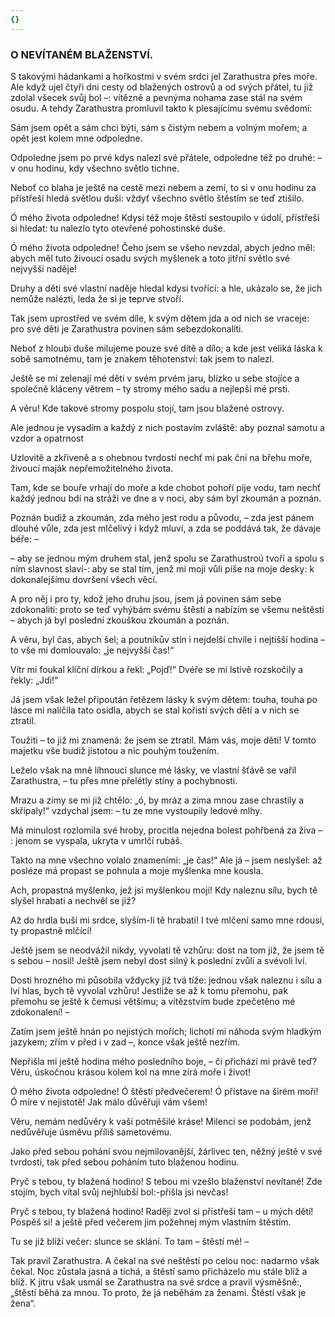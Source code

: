 ```yaml
---
{}
---
```


### O NEVÍTANÉM BLAŽENSTVÍ.

S takovými hádankami a hořkostmi v svém srdci jel Zarathustra přes moře. Ale když ujel čtyři dni cesty od blažených ostrovů a od svých přátel, tu již zdolal všecek svůj bol –: vítězně a pevnýma nohama zase stál na svém osudu. A tehdy Zarathustra promluvil takto k plesajícímu svému svědomí:

  

Sám jsem opět a sám chci býti, sám s čistým nebem a volným mořem; a opět jest kolem mne odpoledne. 

Odpoledne jsem po prvé kdys nalezl své přátele, odpoledne též po druhé: – v onu hodinu, kdy všechno světlo tichne. 

Neboť co blaha je ještě na cestě mezi nebem a zemí, to si v onu hodinu za přístřeší hledá světlou duši: vždyť všechno světlo štěstím se teď ztišilo. 

Ó mého života odpoledne! Kdysi též moje štěstí sestoupilo v údolí, přístřeší si hledat: tu nalezlo tyto otevřené pohostinské duše. 

Ó mého života odpoledne! Čeho jsem se všeho nevzdal, abych jedno měl: abych měl tuto živoucí osadu svých myšlenek a toto jitřní světlo své nejvyšší naděje! 

Druhy a děti své vlastní naděje hledal kdysi tvořící: a hle, ukázalo se, že jich nemůže nalézti, leda že si je teprve stvoří. 

Tak jsem uprostřed ve svém díle, k svým dětem jda a od nich se vraceje: pro své děti je Zarathustra povinen sám sebezdokonaliti.

Neboť z hloubi duše milujeme pouze své dítě a dílo; a kde jest veliká láska k sobě samotnému, tam je znakem těhotenství: tak jsem to nalezl.

Ještě se mi zelenají mé děti v svém prvém jaru, blízko u sebe stojíce a společně kláceny větrem – ty stromy mého sadu a nejlepší mé prsti.

A věru! Kde takové stromy pospolu stojí, tam jsou blažené ostrovy.

Ale jednou je vysadím a každý z nich postavím zvláště: aby poznal samotu a vzdor a opatrnost

Uzlovitě a zkřiveně a s ohebnou tvrdostí nechť mi pak ční na břehu moře, živoucí maják nepřemožitelného života.

Tam, kde se bouře vrhají do moře a kde chobot pohoří pije vodu, tam nechť každý jednou bdí na stráži ve dne a v noci, aby sám byl zkoumán a poznán.

Poznán budiž a zkoumán, zda mého jest rodu a původu, – zda jest pánem dlouhé vůle, zda jest mlčelivý i když mluví, a zda se poddává tak, že dávaje béře: –

– aby se jednou mým druhem stal, jenž spolu se Zarathustroú tvoří a spolu s ním slavnost slaví-: aby se stal tím, jenž mi moji vůli píše na moje desky: k dokonalejšímu dovršení všech věcí.

A pro něj i pro ty, kdož jeho druhu jsou, jsem já povinen sám sebe zdokonaliti: proto se teď vyhýbám svému štěstí a nabízím se všemu neštěstí – abych já byl poslední zkouškou zkoumán a poznán.

A věru, byl čas, abych šel; a poutníkův stín i nejdelší chvíle i nejtišší hodina – to vše mi domlouvalo: „je nejvyšší čas!“

Vítr mi foukal klíční dírkou a řekl: „Pojď!“ Dvéře se mi lstivě rozskočily a řekly: „Jdi!“

Já jsem však ležel připoután řetězem lásky k svým dětem: touha, touha po lásce mi nalíčila tato osidla, abych se stal kořistí svých dětí a v nich se ztratil.

Toužiti – to již mi znamená: že jsem se ztratil. Mám vás, moje děti! V tomto majetku vše budiž jistotou a nic pouhým toužením.

Leželo však na mně líhnoucí slunce mé lásky, ve vlastní šťávě se vařil Zarathustra, – tu přes mne přelétly stíny a pochybnosti.

Mrazu a zimy se mi již chtělo: „ó, by mráz a zima mnou zase chrastily a skřípaly!“ vzdychal jsem: – tu ze mne vystoupily ledové mlhy.

Má minulost rozlomila své hroby, procitla nejedna bolest pohřbená za živa – : jenom se vyspala, ukryta v umrlčí rubáš.

Takto na mne všechno volalo znameními: „je čas!“ Ale já – jsem neslyšel: až posléze má propast se pohnula a moje myšlenka mne kousla.

Ach, propastná myšlenko, jež jsi myšlenkou moji! Kdy naleznu sílu, bych tě slyšel hrabati a nechvěl se již? 

Až do hrdla buší mi srdce, slyším-li tě hrabati! I tvé mlčení samo mne rdousí, ty propastně mlčící! 

Ještě jsem se neodvážil nikdy, vyvolati tě vzhůru: dost na tom již, že jsem tě s sebou – nosil! Ještě jsem nebyl dost silný k poslední zvůli a svévoli lví. 

Dosti hrozného mi působila vždycky již tvá tíže: jednou však naleznu i sílu a lví hlas, bych tě vyvolal vzhůru! Jestliže se až k tomu přemohu, pak přemohu se ještě k čemusi většímu; a vítězstvím bude zpečetěno mé zdokonalení! – 

Zatím jsem ještě hnán po nejistých mořích; lichotí mi náhoda svým hladkým jazykem; zřím v před i v zad –, konce však ještě nezřím.

Nepřišla mi ještě hodina mého posledního boje, – či přichází mi právě teď? Věru, úskočnou krásou kolem kol na mne zírá moře i život!

Ó mého života odpoledne! Ó štěstí předvečerem! Ó přístave na širém moři! Ó míre v nejistotě! Jak málo důvěřuji vám všem!

Věru, nemám nedůvěry k vaší potměšilé kráse! Milenci se podobám, jenž nedůvěřuje úsměvu příliš sametovému.

Jako před sebou pohání svou nejmilovanější, žárlivec ten, něžný ještě v své tvrdosti, tak před sebou poháním tuto blaženou hodinu.

Pryč s tebou, ty blažená hodino! S tebou mi vzešlo blaženství nevítané! Zde stojím, bych vítal svůj nejhlubší bol:-přišla jsi nevčas!

Pryč s tebou, ty blažená hodino! Raději zvol si přístřeší tam – u mých dětí! Pospěš si! a ještě před večerem jim požehnej mým vlastním štěstím.

Tu se již blíží večer: slunce se sklání. To tam – štěstí mé! –

  

Tak pravil Zarathustra. A čekal na své neštěstí po celou noc: nadarmo však čekal. Noc zůstala jasná a tichá, a štěstí samo přicházelo mu stále blíž a blíž. K jitru však usmál se Zarathustra na své srdce a pravil výsměšně:, „štěstí běhá za mnou. To proto, že já neběhám za ženami. Štěstí však je žena“.

